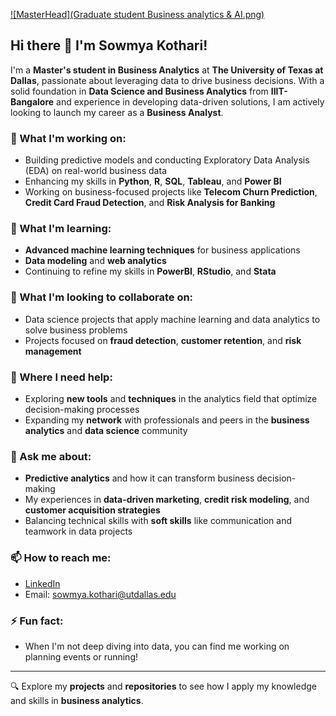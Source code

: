 [![MasterHead](Graduate student Business analytics & AI.png)](https://github.com/SowmyaKothari)

## Hi there 👋 I'm Sowmya Kothari!

I'm a **Master's student in Business Analytics** at **The University of Texas at Dallas**, passionate about leveraging data to drive business decisions. With a solid foundation in **Data Science and Business Analytics** from **IIIT-Bangalore** and experience in developing data-driven solutions, I am actively looking to launch my career as a **Business Analyst**.

### 🔭 What I'm working on:
- Building predictive models and conducting Exploratory Data Analysis (EDA) on real-world business data
- Enhancing my skills in **Python**, **R**, **SQL**, **Tableau**, and **Power BI**
- Working on business-focused projects like **Telecom Churn Prediction**, **Credit Card Fraud Detection**, and **Risk Analysis for Banking**

### 🌱 What I'm learning:
- **Advanced machine learning techniques** for business applications
- **Data modeling** and **web analytics**
- Continuing to refine my skills in **PowerBI**, **RStudio**, and **Stata**

### 👯 What I'm looking to collaborate on:
- Data science projects that apply machine learning and data analytics to solve business problems
- Projects focused on **fraud detection**, **customer retention**, and **risk management**

### 🤔 Where I need help:
- Exploring **new tools** and **techniques** in the analytics field that optimize decision-making processes
- Expanding my **network** with professionals and peers in the **business analytics** and **data science** community

### 💬 Ask me about:
- **Predictive analytics** and how it can transform business decision-making
- My experiences in **data-driven marketing**, **credit risk modeling**, and **customer acquisition strategies**
- Balancing technical skills with **soft skills** like communication and teamwork in data projects

### 📫 How to reach me:
- [LinkedIn](https://www.linkedin.com/in/sowmya-kothari/)
- Email: [sowmya.kothari@utdallas.edu](mailto:sowmya.kothari@utdallas.edu)

### ⚡ Fun fact:
- When I'm not deep diving into data, you can find me working on planning events or running!

---

🔍 Explore my **projects** and **repositories** to see how I apply my knowledge and skills in **business analytics**.
